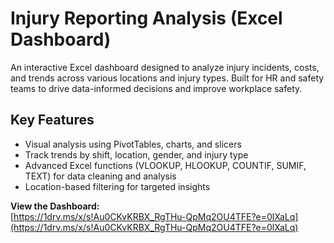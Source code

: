 # Injury Reporting Analysis (Excel Dashboard)

An interactive Excel dashboard designed to analyze injury incidents, costs, and trends across various locations and injury types. Built for HR and safety teams to drive data-informed decisions and improve workplace safety.

## Key Features

- Visual analysis using PivotTables, charts, and slicers  
- Track trends by shift, location, gender, and injury type  
- Advanced Excel functions (VLOOKUP, HLOOKUP, COUNTIF, SUMIF, TEXT) for data cleaning and analysis  
- Location-based filtering for targeted insights

**View the Dashboard:**  
[https://1drv.ms/x/s!Au0CKvKRBX_RgTHu-QpMq2OU4TFE?e=0lXaLq](https://1drv.ms/x/s!Au0CKvKRBX_RgTHu-QpMq2OU4TFE?e=0lXaLq)

